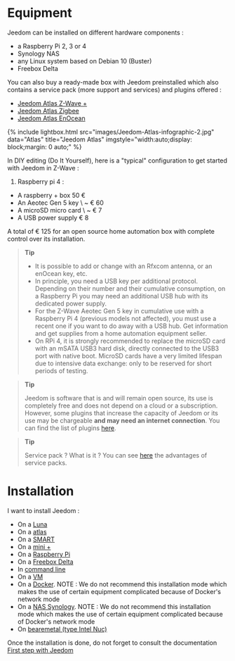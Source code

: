 # Equipment

Jeedom can be installed on different hardware components :

-   a Raspberry Pi 2, 3 or 4 
-   Synology NAS
-   any Linux system based on Debian 10 (Buster)
-   Freebox Delta

You can also buy a ready-made box with Jeedom preinstalled which also contains a service pack (more support and services) and plugins offered :

- [Jeedom Atlas Z-Wave +](https://www.domadoo.fr/fr/box-domotique/5847-jeedom-controleur-domotique-jeedom-atlas-z-wave.html)
- [Jeedom Atlas Zigbee](https://www.domadoo.fr/fr/box-domotique/5878-jeedom-controleur-domotique-jeedom-atlas-zigbee.html)
- [Jeedom Atlas EnOcean](https://www.domadoo.fr/fr/box-domotique/5877-jeedom-controleur-domotique-jeedom-atlas-enocean.html)

{% include lightbox.html src="images/Jeedom-Atlas-infographic-2.jpg" data="Atlas" title="Jeedom Atlas" imgstyle="width:auto;display: block;margin: 0 auto;" %}

In DIY editing (Do It Yourself), here is a "typical" configuration to get started with Jeedom in Z-Wave :

1. Raspberry pi 4 :

-   A raspberry + box 50 €
-   An Aeotec Gen 5 key \ ~ € 60
-   A microSD micro card \ ~ € 7
-   A USB power supply € 8

A total of € 125 for an open source home automation box with complete control over its installation.

> **Tip**
>
> - It is possible to add or change with an Rfxcom antenna, or an enOcean key, etc. 
> - In principle, you need a USB key per additional protocol. Depending on their number and their cumulative consumption, on a Raspberry Pi you may need an additional USB hub with its dedicated power supply. 
> - For the Z-Wave Aeotec Gen 5 key in cumulative use with a Raspberry Pi 4 (previous models not affected), you must use a recent one if you want to do away with a USB hub. Get information and get supplies from a home automation equipment seller.
> - On RPi 4, it is strongly recommended to replace the microSD card with an mSATA USB3 hard disk, directly connected to the USB3 port with native boot. MicroSD cards have a very limited lifespan due to intensive data exchange: only to be reserved for short periods of testing.

> **Tip**
>
> Jeedom is software that is and will remain open source, its use is completely free and does not depend on a cloud or a subscription. However, some plugins that increase the capacity of Jeedom or its use may be chargeable **and may need an internet connection**. You can find the list of plugins [here](http://market.jeedom.fr/index.php?v=d&p=market&type=plugin).

> **Tip**
>
> Service pack ? What is it ? You can see [here](https://blog.jeedom.com/?p=1215) the advantages of service packs.

# Installation

I want to install Jeedom :

- On a [Luna](https://doc.jeedom.com/en_US/plugins/home%20automation%20protocol/luna)
- On a [atlas](https://doc.jeedom.com/en_US/installation/atlas)
- On a [SMART](https://doc.jeedom.com/en_US/installation/smart)
- On a [mini +](https://doc.jeedom.com/en_US/installation/mini)
- On a [Raspberry Pi](https://doc.jeedom.com/en_US/installation/rpi)
- On a [Freebox Delta](https://doc.jeedom.com/en_US/installation/freeboxdelta)
- In [command line](https://doc.jeedom.com/en_US/installation/cli)
- On a [VM](https://doc.jeedom.com/en_US/installation/vm)
- On a [Docker](https://doc.jeedom.com/en_US/installation/docker). NOTE : We do not recommend this installation mode which makes the use of certain equipment complicated because of Docker's network mode
- On a [NAS Synology](https://doc.jeedom.com/en_US/installation/synology). NOTE : We do not recommend this installation mode which makes the use of certain equipment complicated because of Docker's network mode
- On [bearemetal (type Intel Nuc)](https://doc.jeedom.com/en_US/installation/baremetal)

Once the installation is done, do not forget to consult the documentation [First step with Jeedom](https://doc.jeedom.com/en_US/premiers-pas/index)
